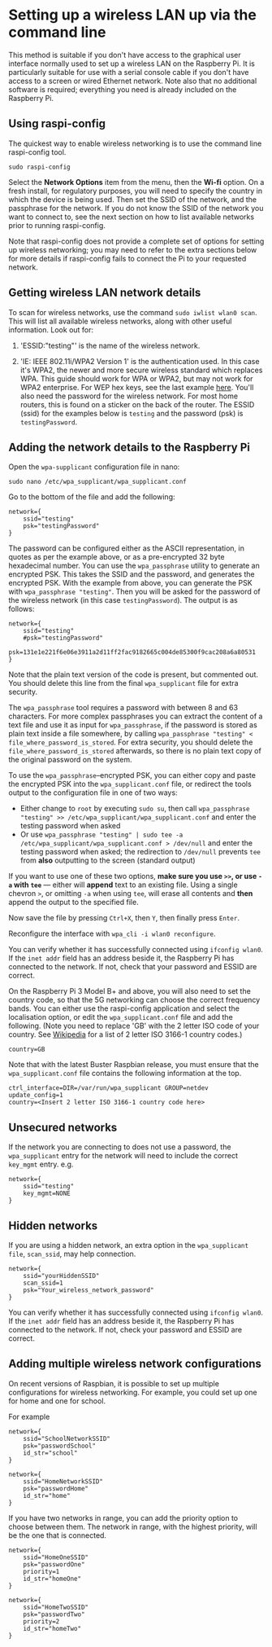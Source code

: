 # Setting up a wireless LAN up via the command line


This method is suitable if you don't have access to the graphical user interface normally used to set up a wireless LAN on the Raspberry Pi. It is particularly suitable for use with a serial console cable if you don't have access to a screen or wired Ethernet network. Note also that no additional software is required; everything you need is already included on the Raspberry Pi.

## Using raspi-config

The quickest way to enable wireless networking is to use the command line raspi-config tool.

`sudo raspi-config`

Select the **Network Options** item from the menu, then the **Wi-fi** option. On a fresh install, for regulatory purposes, you will need to specify the country in which the device is being used. Then set the SSID of the network, and the passphrase for the network. If you do not know the SSID of the network you want to connect to, see the next section on how to list available networks prior to running raspi-config. 

Note that raspi-config does not provide a complete set of options for setting up wireless networking; you may need to refer to the extra sections below for more details if raspi-config fails to connect the Pi to your requested network.

## Getting wireless LAN network details

To scan for wireless networks, use the command `sudo iwlist wlan0 scan`. This will list all available wireless networks, along with other useful information. Look out for:

1. 'ESSID:"testing"' is the name of the wireless network.

1. 'IE: IEEE 802.11i/WPA2 Version 1' is the authentication used. In this case it's WPA2, the newer and more secure wireless standard which replaces WPA. This guide should work for WPA or WPA2, but may not work for WPA2 enterprise. For WEP hex keys, see the last example [here](http://www.freebsd.org/cgi/man.cgi?query=wpa_supplicant.conf&sektion=5&apropos=0&manpath=NetBSD+6.1.5). You'll also need the password for the wireless network. For most home routers, this is found on a sticker on the back of the router. The ESSID (ssid) for the examples below is `testing` and the password (psk) is `testingPassword`.

## Adding the network details to the Raspberry Pi

Open the `wpa-supplicant` configuration file in nano:

`sudo nano /etc/wpa_supplicant/wpa_supplicant.conf`  

Go to the bottom of the file and add the following:   
```
network={
    ssid="testing"
    psk="testingPassword"
}
```
The password can be configured either as the ASCII representation, in quotes as per the example above, or as a pre-encrypted 32 byte hexadecimal number. You can use the `wpa_passphrase` utility to generate an encrypted PSK. This takes the SSID and the password, and generates the encrypted PSK. With the example from above, you can generate the PSK with `wpa_passphrase "testing"`. Then you will be asked for the password of the wireless network (in this case `testingPassword`). The output is as follows:

  ```
  network={
	  ssid="testing"
	  #psk="testingPassword"
	  psk=131e1e221f6e06e3911a2d11ff2fac9182665c004de85300f9cac208a6a80531
  }
  ```
Note that the plain text version of the code is present, but commented out. You should delete this line from the final `wpa_supplicant` file for extra security.

The `wpa_passphrase` tool requires a password with between 8 and 63 characters. For more complex passphrases you can extract the content of a text file and use it as input for `wpa_passphrase`, if the password is stored as plain text inside a file somewhere, by calling `wpa_passphrase "testing" < file_where_password_is_stored`. For extra security, you should delete the `file_where_password_is_stored` afterwards, so there is no plain text copy of the original password on the system.

To use the `wpa_passphrase`–encrypted PSK, you can either copy and paste the encrypted PSK into the `wpa_supplicant.conf` file, or redirect the tools output to the configuration file in one of two ways:
- Either change to `root` by executing `sudo su`, then call `wpa_passphrase "testing" >> /etc/wpa_supplicant/wpa_supplicant.conf` and enter the testing password when asked
- Or use `wpa_passphrase "testing" | sudo tee -a /etc/wpa_supplicant/wpa_supplicant.conf > /dev/null` and enter the testing password when asked; the redirection to `/dev/null` prevents `tee` from **also** outputting to the screen (standard output)

If you want to use one of these two options, **make sure you use `>>`, or use `-a` with `tee`** — either will **append** text to an existing file. Using a single chevron `>`, or omitting `-a` when using `tee`, will erase all contents and **then** append the output to the specified file.

Now save the file by pressing `Ctrl+X`, then `Y`, then finally press `Enter`.  

Reconfigure the interface with `wpa_cli -i wlan0 reconfigure`.

You can verify whether it has successfully connected using `ifconfig wlan0`. If the `inet addr` field has an address beside it, the Raspberry Pi has connected to the network. If not, check that your password and ESSID are correct.  

On the Raspberry Pi 3 Model B+ and above, you will also need to set the country code, so that the 5G networking can choose the correct frequency bands. You can either use the raspi-config application and select the localisation option, or edit the `wpa_supplicant.conf` file and add the following. (Note you need to replace 'GB' with the 2 letter ISO code of your country. See [Wikipedia](https://en.wikipedia.org/wiki/ISO_3166-1) for a list of 2 letter ISO 3166-1 country codes.)
```
country=GB
```

Note that with the latest Buster Raspbian release, you must ensure that the `wpa_supplicant.conf` file contains the following information at the top.

```
ctrl_interface=DIR=/var/run/wpa_supplicant GROUP=netdev
update_config=1
country=<Insert 2 letter ISO 3166-1 country code here>
```

## Unsecured networks

If the network you are connecting to does not use a password, the `wpa_supplicant` entry for the network will need to include the correct `key_mgmt` entry.
e.g.
```
network={
    ssid="testing"
    key_mgmt=NONE
}
```

## Hidden networks

If you are using a hidden network, an extra option in the `wpa_supplicant file`, `scan_ssid`, may help connection.

```
network={
    ssid="yourHiddenSSID"
    scan_ssid=1
    psk="Your_wireless_network_password"
}
```

You can verify whether it has successfully connected using `ifconfig wlan0`. If the `inet addr` field has an address beside it, the Raspberry Pi has connected to the network. If not, check your password and ESSID are correct.   

## Adding multiple wireless network configurations

On recent versions of Raspbian, it is possible to set up multiple configurations for wireless networking. For example, you could set up one for home and one for school.

For example
```
network={
    ssid="SchoolNetworkSSID"
    psk="passwordSchool"
    id_str="school"
}

network={
    ssid="HomeNetworkSSID"
    psk="passwordHome"
    id_str="home"
}
```

If you have two networks in range, you can add the priority option to choose between them. The network in range, with the highest priority, will be the one that is connected.

```
network={
    ssid="HomeOneSSID"
    psk="passwordOne"
    priority=1
    id_str="homeOne"
}

network={
    ssid="HomeTwoSSID"
    psk="passwordTwo"
    priority=2
    id_str="homeTwo"
}
```
